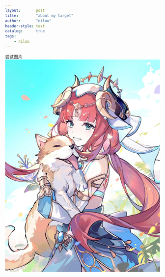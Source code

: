 ```yaml
---
layout:       post
title:        "about my target"
author:       "nilou"
header-style: text
catalog:      true
tags:
    - nilou
---
```

尝试图片
![img](/img/in-post/post-about-my-target/nilou1.jpeg)